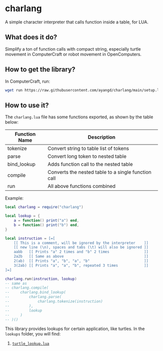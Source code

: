# charlang

A simple character interpreter that calls function inside a table, for LUA.

## What does it do?

Simplify a ton of function calls with compact string, especially turtle movement in ComputerCraft or robot movement in OpenComputers.

## How to get the library?

In ComputerCraft, run:
```sh
wget run https://raw.githubusercontent.com/ayangd/charlang/main/setup.lua
```

## How to use it?

The `charlang.lua` file has some functions exported, as shown by the table below:

| Function Name | Description                                         |
|---------------|-----------------------------------------------------|
| tokenize      | Convert string to table list of tokens              |
| parse         | Convert long token to nested table                  |
| bind_lookup   | Adds function call to the nested table              |
| compile       | Converts the nested table to a single function call |
| run           | All above functions combined                        |

Example:

```lua
local charlang = require("charlang")

local lookup = {
    a = function() print("a") end,
    b = function() print("b") end,
}

local instruction = [=[
    [[ This is a comment, will be ignored by the interpreter    ]]
    [[ new line (\n), spaces and tabs (\t) will also be ignored ]]
    aabb   [[ Prints "a" 2 times and "b" 2 times                ]]
    2a2b   [[ Same as above                                     ]]
    2(ab)  [[ Prints "a", "b", "a", "b"                         ]]
    3(2ab) [[ Prints "a", "a", "b", repeated 3 times            ]]
]=]

charlang.run(instruction, lookup)
-- same as
-- charlang.compile(
--     charlang.bind_lookup(
--         charlang.parse(
--             charlang.tokenize(instruction)
--         ),
--         lookup
--     )
-- )()
```

This library provides lookups for certain application, like turtles. In the `lookups` folder, you will find:
1. [`turtle_lookup.lua`](lookups/turtle_lookup.md)
